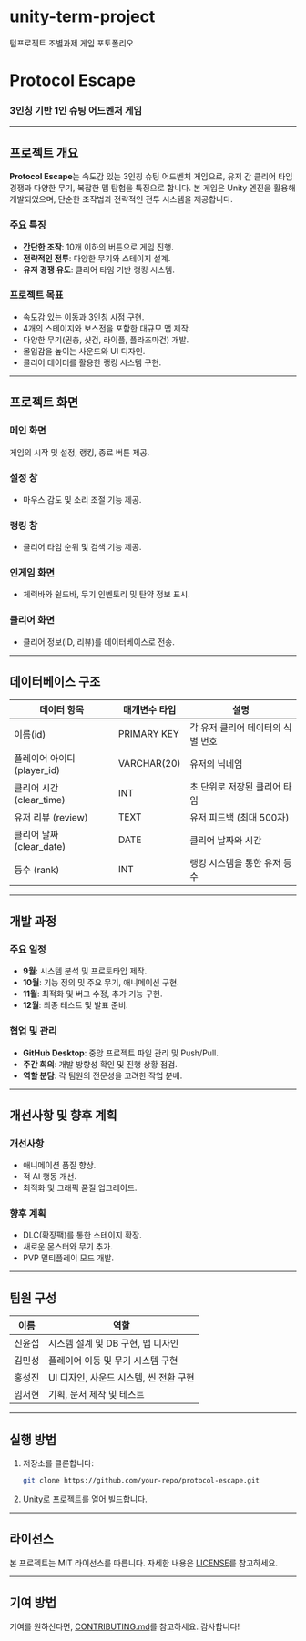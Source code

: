 # unity-term-project
텀프로젝트 조별과제 게임 포토폴리오

# Protocol Escape

### 3인칭 기반 1인 슈팅 어드벤처 게임

---

## 프로젝트 개요

**Protocol Escape**는 속도감 있는 3인칭 슈팅 어드벤처 게임으로, 유저 간 클리어 타임 경쟁과 다양한 무기, 복잡한 맵 탐험을 특징으로 합니다. 본 게임은 Unity 엔진을 활용해 개발되었으며, 단순한 조작법과 전략적인 전투 시스템을 제공합니다.

### 주요 특징
- **간단한 조작**: 10개 이하의 버튼으로 게임 진행.
- **전략적인 전투**: 다양한 무기와 스테이지 설계.
- **유저 경쟁 유도**: 클리어 타임 기반 랭킹 시스템.

### 프로젝트 목표
- 속도감 있는 이동과 3인칭 시점 구현.
- 4개의 스테이지와 보스전을 포함한 대규모 맵 제작.
- 다양한 무기(권총, 샷건, 라이플, 플라즈마건) 개발.
- 몰입감을 높이는 사운드와 UI 디자인.
- 클리어 데이터를 활용한 랭킹 시스템 구현.

---

## 프로젝트 화면

### 메인 화면
게임의 시작 및 설정, 랭킹, 종료 버튼 제공.

<!-- 메인화면 이미지 삽입 -->

### 설정 창
- 마우스 감도 및 소리 조절 기능 제공.

<!-- 설정창 이미지 삽입 -->

### 랭킹 창
- 클리어 타임 순위 및 검색 기능 제공.

<!-- 랭킹창 이미지 삽입 -->

### 인게임 화면
- 체력바와 쉴드바, 무기 인벤토리 및 탄약 정보 표시.

<!-- 인게임 화면 이미지 삽입 -->

### 클리어 화면
- 클리어 정보(ID, 리뷰)를 데이터베이스로 전송.

<!-- 클리어 화면 이미지 삽입 -->

---

## 데이터베이스 구조

| 데이터 항목  | 매개변수 타입 | 설명                     |
|--------------|---------------|--------------------------|
| 이름(id)      | PRIMARY KEY   | 각 유저 클리어 데이터의 식별 번호 |
| 플레이어 아이디 (player_id) | VARCHAR(20) | 유저의 닉네임             |
| 클리어 시간 (clear_time) | INT           | 초 단위로 저장된 클리어 타임 |
| 유저 리뷰 (review) | TEXT          | 유저 피드백 (최대 500자) |
| 클리어 날짜 (clear_date) | DATE          | 클리어 날짜와 시간         |
| 등수 (rank)   | INT           | 랭킹 시스템을 통한 유저 등수 |

---

## 개발 과정

### 주요 일정
- **9월**: 시스템 분석 및 프로토타입 제작.
- **10월**: 기능 정의 및 주요 무기, 애니메이션 구현.
- **11월**: 최적화 및 버그 수정, 추가 기능 구현.
- **12월**: 최종 테스트 및 발표 준비.

### 협업 및 관리
- **GitHub Desktop**: 중앙 프로젝트 파일 관리 및 Push/Pull.
- **주간 회의**: 개발 방향성 확인 및 진행 상황 점검.
- **역할 분담**: 각 팀원의 전문성을 고려한 작업 분배.

---

## 개선사항 및 향후 계획

### 개선사항
- 애니메이션 품질 향상.
- 적 AI 행동 개선.
- 최적화 및 그래픽 품질 업그레이드.

### 향후 계획
- DLC(확장팩)를 통한 스테이지 확장.
- 새로운 몬스터와 무기 추가.
- PVP 멀티플레이 모드 개발.

---

## 팀원 구성

| 이름     | 역할                                |
|----------|-------------------------------------|
| 신윤섭   | 시스템 설계 및 DB 구현, 맵 디자인     |
| 김민성   | 플레이어 이동 및 무기 시스템 구현     |
| 홍성진   | UI 디자인, 사운드 시스템, 씬 전환 구현 |
| 임서현   | 기획, 문서 제작 및 테스트             |

---

## 실행 방법

1. 저장소를 클론합니다:
   ```bash
   git clone https://github.com/your-repo/protocol-escape.git
   ```
2. Unity로 프로젝트를 열어 빌드합니다.

---

## 라이선스
본 프로젝트는 MIT 라이선스를 따릅니다. 자세한 내용은 [LICENSE](LICENSE)를 참고하세요.

---

## 기여 방법
기여를 원하신다면, [CONTRIBUTING.md](CONTRIBUTING.md)를 참고하세요. 감사합니다!
